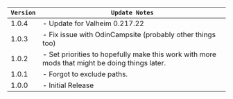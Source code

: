 
| `Version` | `Update Notes`                                                                                |
|-----------|-----------------------------------------------------------------------------------------------|
| 1.0.4     | - Update for Valheim 0.217.22                                                                 |
| 1.0.3     | - Fix issue with OdinCampsite (probably other things too)                                     |
| 1.0.2     | - Set priorities to hopefully make this work with more mods that might be doing things later. |
| 1.0.1     | - Forgot to exclude paths.                                                                    |
| 1.0.0     | - Initial Release                                                                             |